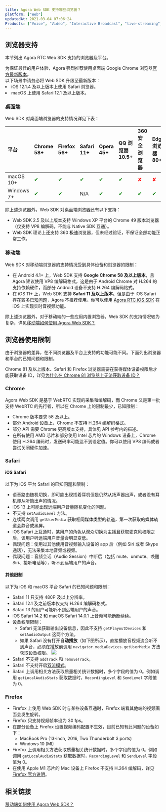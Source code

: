 ```yaml
---
title: Agora Web SDK 支持哪些浏览器？
platform: ["Web"]
updatedAt: 2021-03-04 07:06:24
Products: ["Voice", "Video", "Interactive Broadcast", "live-streaming"]
---
```


## 浏览器支持

本节列出 Agora RTC Web SDK 支持的浏览器及平台。

<div class="alert note">为保证最佳的用户体验，Agora 强烈推荐使用桌面端 Google Chrome 浏览器<a href="https://www.google.com/intl/zh-CN/chrome/">官方最新版本</a>。</div>
<div class="alert note">以下场景中请务必将 Web SDK 升级至最新版本：<li>iOS 12.1.4 及以上版本上使用 Safari 浏览器。</li><li>macOS 上使用 Safari 12.1 及以上版本。</li></li></div>

### 桌面端

Web SDK 对桌面端浏览器的支持情况详见下表：

| 平台       | Chrome 58+                   | Firefox 56+                  | Safari 11+                   | Opera 45+                    | QQ 浏览器 10.5+              | 360 安全浏览器               | Edge 浏览器 80+              |
| :--------- | :--------------------------- | :--------------------------- | :--------------------------- | :--------------------------- | :--------------------------- | :--------------------------- | :--------------------------- |
| macOS 10+  | <font color="green">✔</font> | <font color="green">✔</font> | <font color="green">✔</font> | <font color="green">✔</font> | <font color="green">✔</font> | <font color="red">✘</font>   | <font color="red">✘</font>   |
| Windows 7+ | <font color="green">✔</font> | <font color="green">✔</font> | N/A                          | <font color="green">✔</font> | <font color="green">✔</font> | <font color="green">✔</font> | <font color="green">✔</font> |

除上述浏览器外，Web SDK 对桌面端浏览器还有以下支持：

- Web SDK 2.5 及以上版本支持 Windows XP 平台的 Chrome 49 版本浏览器（仅支持 VP8 编解码，不能与 Native SDK 互通）。
- Web SDK 理论上还支持 360 极速浏览器，但未经过验证，不保证全部功能正常工作。

### 移动端

Web SDK 对移动端浏览器的支持情况受到具体设备和浏览器的限制：

- 在 Android 4.1+ 上，Web SDK 支持 **Google Chrome 58 及以上版本**，且 Agora 建议使用 VP8 编解码格式。这是由于 Android Chrome 对 H.264 的支持依赖硬件，而部分 Android 设备不支持 H.264 编解码格式。
- 在 iOS 11+ 上，Web SDK 支持 **Safari 11 及以上版本**。但是由于 iOS Safari 存在较多[已知问题](#ios)，Agora 不推荐使用。你可以使用 [Agora RTC iOS SDK](https://docs.agora.io/cn/Interactive%20Broadcast/downloads) 在 iOS 上实现实时音视频功能。

除上述浏览器外，对于移动端的一些应用内置浏览器，Web SDK 的支持情况较为复杂，详见[移动端如何使用 Agora Web SDK？](https://docs.agora.io/cn/faq/web_on_mobile)

## 浏览器使用限制

由于浏览器的差异，在不同浏览器及平台上支持的功能可能不同。下面列出浏览器和平台的已知问题和限制。

Chrome 81 及以上版本、Safari 和 Firefox 浏览器需要在获得媒体设备权限后才能获取设备 ID，详见[为什么在 Chrome 81 浏览器上无法获取设备 ID？](https://docs.agora.io/cn/faq/empty_deviceId)

### Chrome

Agora Web SDK 是基于 WebRTC 实现的采集和编解码，而 Chrome 又是第一批支持 WebRTC 的先行者，所以在 Chrome 上的限制最少，已知限制：

- Chrome 版本要求 58 及以上。
- 部分 Android 设备上，Chrome 不支持 H.264 编解码格式。
- 部分 API 需要 Chrome 更高版本支持，具体见 API 参考内的描述。
- 在所有使用 AMD 芯片和部分使用 Intel 芯片的 Windows 设备上，Chrome 使用 H.264 编码时，发送码率可能达不到设定值。你可以使用 VP8 编码或者尝试关闭硬件加速。

### Safari

#### <a name="ios"></a>**iOS Safari**

以下为 iOS 平台 Safari 的已知问题和限制：

- 语音路由随机切换，即可能出现插着耳机但是仍然从扬声器出声，或者没有耳机却从听筒出声的情况。
- iOS 13 上可能出现远端用户音量随机变化的问题。
- 不支持 `setAudioLevel` 方法。
- 连续两次调用 `getUserMedia` 获取相同媒体类型的轨道，第一次获取的媒体轨道会静音或黑屏。
- iOS Safari 上互通时，某用户的角色从观众切换为主播且获取麦克风权限之后，该用户听远端用户音量会明显变低。
- 偶现问题：使用过其他使用音视频输入设备的 app 后（例如 Siri 或者 Skype 通话），无法采集本地音频或视频。
- 偶现问题：音频会话（Audio Session）中断后（包括 mute、unmute、唤醒 Siri、接听电话等），听不到远端用户的声音。

#### **其他限制**

以下为 iOS 和 macOS 平台 Safari 的已知问题和限制：

- Safari 11 只支持 480P 及以上分辨率。
- Safari 12.1 及之前版本仅支持 H.264 编解码格式。
- Safari 13 的用户可能听不到远端用户的声音。
- iOS Safari 14.2 和 macOS Safari 14.0.1 上音频可能断断续续。
- 设备权限限制：
  - Safari 无法获取输出设备信息，因此不支持 `getPlayoutDevices` 和 `setAudioOutput` 这两个方法。
  - 如果 Safari 没有打开**自动播放**（如下图所示），直接播放音视频流会听不到声音，必须在播放前调用 `navigator.mediaDevices.getUserMedia` 方法获取设备权限。
    ![](https://web-cdn.agora.io/docs-files/1591078696865)
- Safari 不支持 `addTrack` 和 `removeTrack`。
- Safari 不支持开启[双流模式](https://docs.agora.io/cn/Agora%20Platform/terms?platform=All%20Platforms#dual-stream)。
- Safari 上调用相关方法获取质量相关统计数据时，多个字段的值为 0。例如调用 `getLocalAudioStats` 获取数据时，`RecordingLevel` 和 `SendLevel` 字段值为 0。

### Firefox

- Firefox 上使用 Web SDK 时与某些设备互通时，Firefox 端看其他端的视频画面会发生旋转。
- Firefox 只支持视频帧率设为 30 fps。
- 在部分设备上 Firefox 设置视频编码配置不生效，目前已知有此问题的设备如下：
  - MacBook Pro (13-inch, 2016, Two Thunderbolt 3 ports)
  - Windows 10 (MI)
- Firefox 上调用相关方法获取质量相关统计数据时，多个字段的值为 0。例如调用 `getLocalAudioStats` 获取数据时，`RecordingLevel` 和 `SendLevel` 字段值为 0。
- 在使用 Apple M1 芯片的 Mac 设备上 Firefox 不支持 H.264 编解码，详见 [Firefox 官方说明](https://bugzilla.mozilla.org/show_bug.cgi?id=1686470)。

## 相关链接

[移动端如何使用 Agora Web SDK？](https://docs.agora.io/cn/faq/web_on_mobile)
